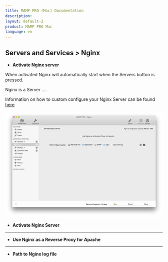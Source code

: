 ```yaml
---
title: MAMP PRO (Mac) Documentation
description: 
layout: default-2
product: MAMP PRO Mac
language: en
---
```


## Servers and Services > Nginx

*  **Activate Nginx server**  

When activated Nginx will automatically start when the Servers button is pressed.

Nginx is a Server ....

Information on how to custom configure your Nginx Server can be found [here](../../Settings/Hosts/Nginx)

![MAMP](nginX.png)


*  **Activate Nginx Server**  

---

*  **Use Nginx as a Reverse Proxy for Apache**  

---

*  **Path to Nginx log file**  
